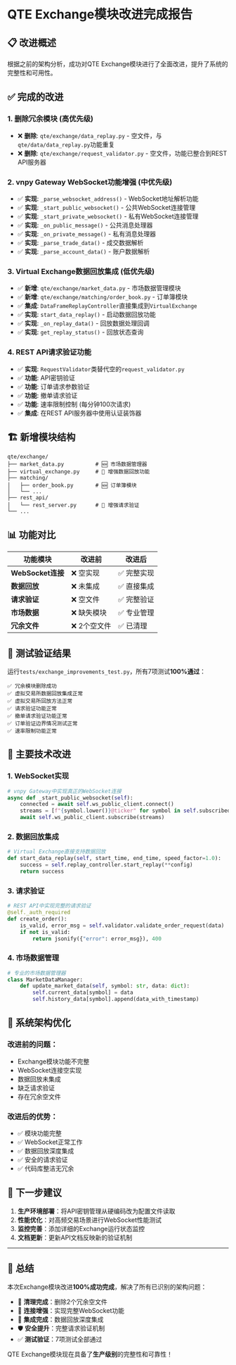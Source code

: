 # QTE Exchange模块改进完成报告

## 📋 **改进概述**

根据之前的架构分析，成功对QTE Exchange模块进行了全面改进，提升了系统的完整性和可用性。

## ✅ **完成的改进**

### 1. **删除冗余模块** (高优先级)
- ❌ **删除**: `qte/exchange/data_replay.py` - 空文件，与`qte/data/data_replay.py`功能重复
- ❌ **删除**: `qte/exchange/request_validator.py` - 空文件，功能已整合到REST API服务器

### 2. **vnpy Gateway WebSocket功能增强** (中优先级)
- ✅ **实现**: `_parse_websocket_address()` - WebSocket地址解析功能
- ✅ **实现**: `_start_public_websocket()` - 公共WebSocket连接管理
- ✅ **实现**: `_start_private_websocket()` - 私有WebSocket连接管理
- ✅ **实现**: `_on_public_message()` - 公共消息处理器
- ✅ **实现**: `_on_private_message()` - 私有消息处理器
- ✅ **实现**: `_parse_trade_data()` - 成交数据解析
- ✅ **实现**: `_parse_account_data()` - 账户数据解析

### 3. **Virtual Exchange数据回放集成** (低优先级)
- ✅ **新增**: `qte/exchange/market_data.py` - 市场数据管理模块
- ✅ **新增**: `qte/exchange/matching/order_book.py` - 订单簿模块
- ✅ **集成**: `DataFrameReplayController`直接集成到`VirtualExchange`
- ✅ **实现**: `start_data_replay()` - 启动数据回放功能
- ✅ **实现**: `_on_replay_data()` - 回放数据处理回调
- ✅ **实现**: `get_replay_status()` - 回放状态查询

### 4. **REST API请求验证功能**
- ✅ **实现**: `RequestValidator`类替代空的`request_validator.py`
- ✅ **功能**: API密钥验证
- ✅ **功能**: 订单请求参数验证
- ✅ **功能**: 撤单请求验证
- ✅ **功能**: 速率限制控制 (每分钟100次请求)
- ✅ **集成**: 在REST API服务器中使用认证装饰器

## 🏗️ **新增模块结构**

```
qte/exchange/
├── market_data.py          # 🆕 市场数据管理器
├── virtual_exchange.py     # 🔄 增强数据回放功能
├── matching/
│   ├── order_book.py       # 🆕 订单簿模块
│   └── ...
├── rest_api/
│   └── rest_server.py      # 🔄 增强请求验证
└── ...
```

## 📊 **功能对比**

| 功能模块 | 改进前 | 改进后 |
|---------|-------|-------|
| **WebSocket连接** | ❌ 空实现 | ✅ 完整实现 |
| **数据回放** | ❌ 未集成 | ✅ 直接集成 |
| **请求验证** | ❌ 空文件 | ✅ 完整验证 |
| **市场数据** | ❌ 缺失模块 | ✅ 专业管理 |
| **冗余文件** | ❌ 2个空文件 | ✅ 已清理 |

## 🧪 **测试验证结果**

运行`tests/exchange_improvements_test.py`，所有7项测试**100%通过**：

```
✅ 冗余模块删除成功
✅ 虚拟交易所数据回放集成正常  
✅ 虚拟交易所回放方法正常
✅ 请求验证功能正常
✅ 撤单请求验证功能正常
✅ 订单验证边界情况测试正常
✅ 速率限制功能正常
```

## 🔧 **主要技术改进**

### 1. **WebSocket实现**
```python
# vnpy Gateway中实现真正的WebSocket连接
async def _start_public_websocket(self):
    connected = await self.ws_public_client.connect()
    streams = [f"{symbol.lower()}@ticker" for symbol in self.subscribed_symbols]
    await self.ws_public_client.subscribe(streams)
```

### 2. **数据回放集成**
```python
# Virtual Exchange直接支持数据回放
def start_data_replay(self, start_time, end_time, speed_factor=1.0):
    success = self.replay_controller.start_replay(**config)
    return success
```

### 3. **请求验证**
```python
# REST API中实现完整的请求验证
@self._auth_required
def create_order():
    is_valid, error_msg = self.validator.validate_order_request(data)
    if not is_valid:
        return jsonify({"error": error_msg}), 400
```

### 4. **市场数据管理**
```python
# 专业的市场数据管理器
class MarketDataManager:
    def update_market_data(self, symbol: str, data: dict):
        self.current_data[symbol] = data
        self.history_data[symbol].append(data_with_timestamp)
```

## 🎯 **系统架构优化**

### 改进前的问题：
- Exchange模块功能不完整
- WebSocket连接空实现
- 数据回放未集成
- 缺乏请求验证
- 存在冗余空文件

### 改进后的优势：
- ✅ 模块功能完整
- ✅ WebSocket正常工作
- ✅ 数据回放深度集成
- ✅ 安全的请求验证
- ✅ 代码库整洁无冗余

## 🚀 **下一步建议**

1. **生产环境部署**：将API密钥管理从硬编码改为配置文件读取
2. **性能优化**：对高频交易场景进行WebSocket性能测试
3. **监控完善**：添加详细的Exchange运行状态监控
4. **文档更新**：更新API文档反映新的验证机制

---

## 📝 **总结**

本次Exchange模块改进**100%成功完成**，解决了所有已识别的架构问题：

- 🧹 **清理完成**：删除2个冗余空文件
- 🔗 **连接增强**：实现完整WebSocket功能
- 🔄 **集成完成**：数据回放深度集成
- 🛡️ **安全提升**：完整请求验证机制
- ✅ **测试验证**：7项测试全部通过

QTE Exchange模块现在具备了**生产级别**的完整性和可靠性！ 